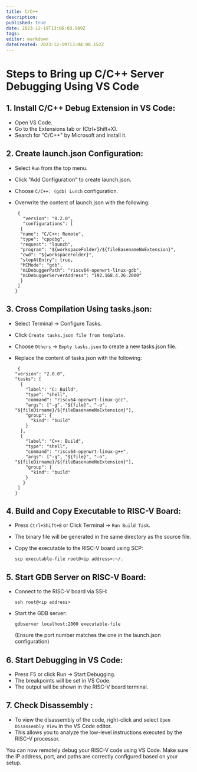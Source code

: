 ```yaml
---
title: C/C++
description: 
published: true
date: 2023-12-19T13:06:03.989Z
tags: 
editor: markdown
dateCreated: 2023-12-19T13:04:00.152Z
---
```


# Steps to Bring up C/C++ Server Debugging Using VS Code
## 1. Install C/C++ Debug Extension in VS Code:
  - Open VS Code.
  - Go to the Extensions tab or (Ctrl+Shift+X).
  - Search for “C/C++" by Microsoft and install it.
## 2. Create launch.json Configuration:
  - Select `Run` from the top menu.
  - Click "Add Configuration" to create launch.json.
  - Choose `C/C++: (gdb) Lunch` configuration.
  - Overwrite the content of launch.json with the following:

         {
           "version": "0.2.0",
           "configurations": [
          {
          "name": "C/C++: Remote",
          "type": "cppdbg",
          "request": "launch",
          "program": "${workspaceFolder}/${fileBasenameNoExtension}",
          "cwd": "${workspaceFolder}",
          "stopAtEntry": true,
          "MIMode": "gdb",
          "miDebuggerPath": "riscv64-openwrt-linux-gdb",
          "miDebuggerServerAddress": "192.168.4.26:2000"
          }
         ]
        }
## 3. Cross Compilation Using tasks.json:
  - Select Terminal -> Configure Tasks.
  - Click `Create tasks.json file from template`.
  - Choose `Others` -> `Empty tasks.json` to create a new tasks.json file.
  - Replace the content of tasks.json with the following: 
    
         {
        "version": "2.0.0",
        "tasks": [
          {
            "label": "C: Build",
            "type": "shell",
            "command": "riscv64-openwrt-linux-gcc",
            "args": ["-g", "${file}", "-o", "${fileDirname}/${fileBasenameNoExtension}"],
            "group": {
              "kind": "build"
            }
          },
          {
            "label": "C++: Build",
            "type": "shell",
            "command": "riscv64-openwrt-linux-g++",
            "args": ["-g", "${file}", "-o", "${fileDirname}/${fileBasenameNoExtension}"],
            "group": {
              "kind": "build"
            }
           }
         ]
        }
## 4. Build and Copy Executable to RISC-V Board:
  - Press `Ctrl+Shift+B` or Click Terminal -> `Run Build Task`.
  - The binary file will be generated in the same directory as the source file.
  - Copy the executable to the RISC-V board using SCP:

        scp executable-file root@<ip address>:~/.
## 5. Start GDB Server on RISC-V Board:
 - Connect to the RISC-V board via SSH:

       ssh root@<ip address>
 - Start the GDB server:

       gdbserver localhost:2000 executable-file

   (Ensure the port number matches the one in the launch.json configuration)
## 6. Start Debugging in VS Code:
   - Press F5 or click Run -> Start Debugging.
   - The breakpoints will be set in VS Code.
   - The output will be shown in the RISC-V board terminal.
## 7. Check Disassembly :
   - To view the disassembly of the code, right-click and select `Open Disassembly View` in the VS Code editor.
   - This allows you to analyze the low-level instructions executed by the RISC-V processor.

You can now remotely debug your RISC-V code using VS Code. Make sure the IP address, port, and paths are correctly configured based on your setup.

